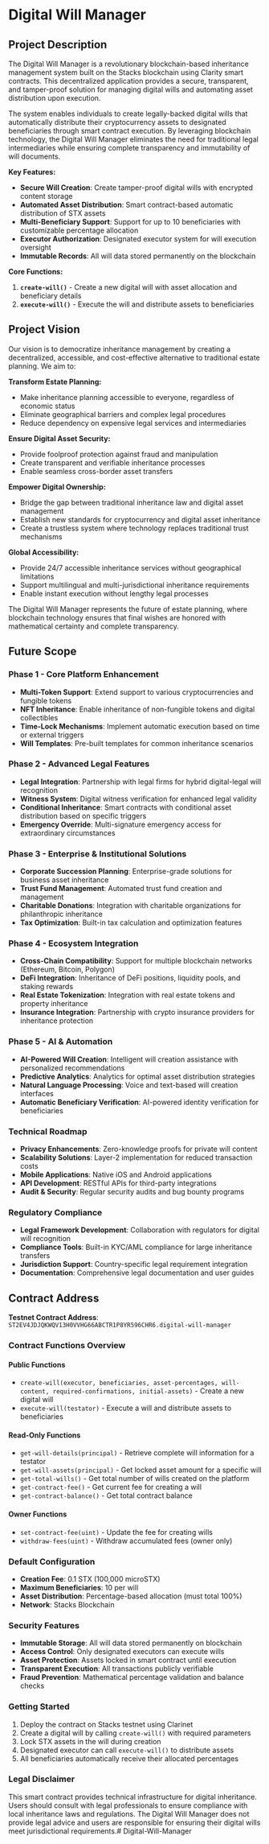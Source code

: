 # Digital Will Manager

## Project Description

The Digital Will Manager is a revolutionary blockchain-based inheritance management system built on the Stacks blockchain using Clarity smart contracts. This decentralized application provides a secure, transparent, and tamper-proof solution for managing digital wills and automating asset distribution upon execution.

The system enables individuals to create legally-backed digital wills that automatically distribute their cryptocurrency assets to designated beneficiaries through smart contract execution. By leveraging blockchain technology, the Digital Will Manager eliminates the need for traditional legal intermediaries while ensuring complete transparency and immutability of will documents.

**Key Features:**
- **Secure Will Creation**: Create tamper-proof digital wills with encrypted content storage
- **Automated Asset Distribution**: Smart contract-based automatic distribution of STX assets
- **Multi-Beneficiary Support**: Support for up to 10 beneficiaries with customizable percentage allocation
- **Executor Authorization**: Designated executor system for will execution oversight
- **Immutable Records**: All will data stored permanently on the blockchain

**Core Functions:**
1. **`create-will()`** - Create a new digital will with asset allocation and beneficiary details
2. **`execute-will()`** - Execute the will and distribute assets to beneficiaries

## Project Vision

Our vision is to democratize inheritance management by creating a decentralized, accessible, and cost-effective alternative to traditional estate planning. We aim to:

**Transform Estate Planning:**
- Make inheritance planning accessible to everyone, regardless of economic status
- Eliminate geographical barriers and complex legal procedures
- Reduce dependency on expensive legal services and intermediaries

**Ensure Digital Asset Security:**
- Provide foolproof protection against fraud and manipulation
- Create transparent and verifiable inheritance processes
- Enable seamless cross-border asset transfers

**Empower Digital Ownership:**
- Bridge the gap between traditional inheritance law and digital asset management
- Establish new standards for cryptocurrency and digital asset inheritance
- Create a trustless system where technology replaces traditional trust mechanisms

**Global Accessibility:**
- Provide 24/7 accessible inheritance services without geographical limitations
- Support multilingual and multi-jurisdictional inheritance requirements
- Enable instant execution without lengthy legal processes

The Digital Will Manager represents the future of estate planning, where blockchain technology ensures that final wishes are honored with mathematical certainty and complete transparency.

## Future Scope

### Phase 1 - Core Platform Enhancement
- **Multi-Token Support**: Extend support to various cryptocurrencies and fungible tokens
- **NFT Inheritance**: Enable inheritance of non-fungible tokens and digital collectibles
- **Time-Lock Mechanisms**: Implement automatic execution based on time or external triggers
- **Will Templates**: Pre-built templates for common inheritance scenarios

### Phase 2 - Advanced Legal Features
- **Legal Integration**: Partnership with legal firms for hybrid digital-legal will recognition
- **Witness System**: Digital witness verification for enhanced legal validity
- **Conditional Inheritance**: Smart contracts with conditional asset distribution based on specific triggers
- **Emergency Override**: Multi-signature emergency access for extraordinary circumstances

### Phase 3 - Enterprise & Institutional Solutions
- **Corporate Succession Planning**: Enterprise-grade solutions for business asset inheritance
- **Trust Fund Management**: Automated trust fund creation and management
- **Charitable Donations**: Integration with charitable organizations for philanthropic inheritance
- **Tax Optimization**: Built-in tax calculation and optimization features

### Phase 4 - Ecosystem Integration
- **Cross-Chain Compatibility**: Support for multiple blockchain networks (Ethereum, Bitcoin, Polygon)
- **DeFi Integration**: Inheritance of DeFi positions, liquidity pools, and staking rewards
- **Real Estate Tokenization**: Integration with real estate tokens and property inheritance
- **Insurance Integration**: Partnership with crypto insurance providers for inheritance protection

### Phase 5 - AI & Automation
- **AI-Powered Will Creation**: Intelligent will creation assistance with personalized recommendations
- **Predictive Analytics**: Analytics for optimal asset distribution strategies
- **Natural Language Processing**: Voice and text-based will creation interfaces
- **Automatic Beneficiary Verification**: AI-powered identity verification for beneficiaries

### Technical Roadmap
- **Privacy Enhancements**: Zero-knowledge proofs for private will content
- **Scalability Solutions**: Layer-2 implementation for reduced transaction costs
- **Mobile Applications**: Native iOS and Android applications
- **API Development**: RESTful APIs for third-party integrations
- **Audit & Security**: Regular security audits and bug bounty programs

### Regulatory Compliance
- **Legal Framework Development**: Collaboration with regulators for digital will recognition
- **Compliance Tools**: Built-in KYC/AML compliance for large inheritance transfers
- **Jurisdiction Support**: Country-specific legal requirement integration
- **Documentation**: Comprehensive legal documentation and user guides

## Contract Address

**Testnet Contract Address**: `ST2EV4JDJQKWQV13H0VVHG66ABCTR1P8YR596CHR6.digital-will-manager`



### Contract Functions Overview

#### Public Functions
- `create-will(executor, beneficiaries, asset-percentages, will-content, required-confirmations, initial-assets)` - Create a new digital will
- `execute-will(testator)` - Execute a will and distribute assets to beneficiaries

#### Read-Only Functions
- `get-will-details(principal)` - Retrieve complete will information for a testator
- `get-will-assets(principal)` - Get locked asset amount for a specific will
- `get-total-wills()` - Get total number of wills created on the platform
- `get-contract-fee()` - Get current fee for creating a will
- `get-contract-balance()` - Get total contract balance

#### Owner Functions
- `set-contract-fee(uint)` - Update the fee for creating wills
- `withdraw-fees(uint)` - Withdraw accumulated fees (owner only)

### Default Configuration
- **Creation Fee**: 0.1 STX (100,000 microSTX)
- **Maximum Beneficiaries**: 10 per will
- **Asset Distribution**: Percentage-based allocation (must total 100%)
- **Network**: Stacks Blockchain

### Security Features
- **Immutable Storage**: All will data stored permanently on blockchain
- **Access Control**: Only designated executors can execute wills
- **Asset Protection**: Assets locked in smart contract until execution
- **Transparent Execution**: All transactions publicly verifiable
- **Fraud Prevention**: Mathematical percentage validation and balance checks

### Getting Started
1. Deploy the contract on Stacks testnet using Clarinet
2. Create a digital will by calling `create-will()` with required parameters
3. Lock STX assets in the will during creation
4. Designated executor can call `execute-will()` to distribute assets
5. All beneficiaries automatically receive their allocated percentages

### Legal Disclaimer
This smart contract provides technical infrastructure for digital inheritance. Users should consult with legal professionals to ensure compliance with local inheritance laws and regulations. The Digital Will Manager does not provide legal advice and users are responsible for ensuring their digital wills meet jurisdictional requirements.# Digital-Will-Manager
